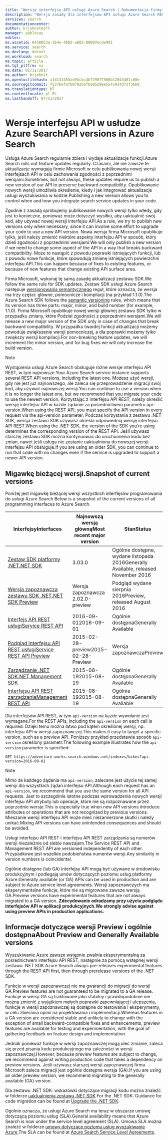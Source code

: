 ```yaml
---
title: "Wersje interfejsu API usługi Azure Search | Dokumentacja firmy Microsoft"
description: "Wersja zasady dla interfejsów API usługi Azure Search REST i biblioteki klienckiej zestawu .NET SDK."
services: search
documentationcenter: 
author: brjohnstmsft
manager: pablocas
editor: 
ms.assetid: 0458053a-164e-4682-a802-00097ecde981
ms.service: search
ms.devlang: dotnet
ms.workload: search
ms.topic: article
ms.tgt_pltfrm: na
ms.date: 01/11/2017
ms.author: brjohnst
ms.openlocfilehash: a14131455ad94cbc4b729077568b12043401c08e
ms.sourcegitcommit: f537befafb079256fba0529ee554c034d73f36b0
ms.translationtype: MT
ms.contentlocale: pl-PL
ms.lasthandoff: 07/11/2017
---
```

# <a name="api-versions-in-azure-search"></a><span data-ttu-id="154c5-103">Wersje interfejsu API w usłudze Azure Search</span><span class="sxs-lookup"><span data-stu-id="154c5-103">API versions in Azure Search</span></span>
<span data-ttu-id="154c5-104">Usługa Azure Search regularnie zbiera i wydaje aktualizacje funkcji.</span><span class="sxs-lookup"><span data-stu-id="154c5-104">Azure Search rolls out feature updates regularly.</span></span> <span data-ttu-id="154c5-105">Czasami, ale nie zawsze te aktualizacje wymagają firmie Microsoft w celu publikowania nowej wersji interfejsach API w celu zachowania zgodności z poprzednimi wersjami.</span><span class="sxs-lookup"><span data-stu-id="154c5-105">Sometimes, but not always, these updates require us to publish a new version of our API to preserve backward compatibility.</span></span> <span data-ttu-id="154c5-106">Opublikowanie nowych wersji umożliwia określenie, kiedy i jak integrować aktualizacje usługi wyszukiwania w kodzie.</span><span class="sxs-lookup"><span data-stu-id="154c5-106">Publishing a new version allows you to control when and how you integrate search service updates in your code.</span></span>

<span data-ttu-id="154c5-107">Zgodnie z zasadą spróbujemy publikowanie nowych wersji tylko wtedy, gdy jest to konieczne, ponieważ może dotyczyć wysiłku, aby uaktualnić swój kod, aby używać nowej wersji interfejsu API.</span><span class="sxs-lookup"><span data-stu-id="154c5-107">As a rule, we try to publish new versions only when necessary, since it can involve some effort to upgrade your code to use a new API version.</span></span> <span data-ttu-id="154c5-108">Nowa wersja firma Microsoft opublikuje tylko, jeśli należy zmienić niektóre aspekty interfejsu API w sposób, który dzieli zgodności z poprzednimi wersjami.</span><span class="sxs-lookup"><span data-stu-id="154c5-108">We will only publish a new version if we need to change some aspect of the API in a way that breaks backward compatibility.</span></span> <span data-ttu-id="154c5-109">Może to nastąpić z powodu poprawki istniejących funkcji, lub z powodu nowe funkcje, które spowodują zmianę istniejących powierzchni interfejsu API.</span><span class="sxs-lookup"><span data-stu-id="154c5-109">This can happen because of fixes to existing features, or because of new features that change existing API surface area.</span></span>

<span data-ttu-id="154c5-110">Firma Microsoft, wykonaj tę samą zasadę aktualizacji zestawu SDK.</span><span class="sxs-lookup"><span data-stu-id="154c5-110">We follow the same rule for SDK updates.</span></span> <span data-ttu-id="154c5-111">Zestaw SDK usługi Azure Search następuje [wersjonowania semantycznego](http://semver.org/) reguł, które oznacza, że wersja ma trzy części: główne, pomocnicze i kompilacji (na przykład 1.1.0).</span><span class="sxs-lookup"><span data-stu-id="154c5-111">The Azure Search SDK follows the [semantic versioning](http://semver.org/) rules, which means that its version has three parts: major, minor, and build number (for example, 1.1.0).</span></span> <span data-ttu-id="154c5-112">Firma Microsoft opublikuje nowej wersji głównej zestawu SDK tylko w przypadku zmiany, które Podziel zgodności z poprzednimi wersjami.</span><span class="sxs-lookup"><span data-stu-id="154c5-112">We will release a new major version of the SDK only in case of changes that break backward compatibility.</span></span> <span data-ttu-id="154c5-113">W przypadku twardej funkcji aktualizacji możemy powoduje zwiększenie wersji pomocniczej, a dla poprawki możemy tylko zwiększy wersji kompilacji.</span><span class="sxs-lookup"><span data-stu-id="154c5-113">For non-breaking feature updates, we will increment the minor version, and for bug fixes we will only increase the build version.</span></span>

> [!NOTE]
> <span data-ttu-id="154c5-114">Wystąpienia usługi Azure Search obsługuje różne wersje interfejsu API REST, w tym najnowsze.</span><span class="sxs-lookup"><span data-stu-id="154c5-114">Your Azure Search service instance supports several REST API versions, including the latest one.</span></span> <span data-ttu-id="154c5-115">Możesz użyć wersji, gdy nie jest już najnowszego, ale zaleca się przeprowadzenie migracji swój kod, aby używać najnowszej wersji.</span><span class="sxs-lookup"><span data-stu-id="154c5-115">You can continue to use a version when it is no longer the latest one, but we recommend that you migrate your code to use the newest version.</span></span> <span data-ttu-id="154c5-116">Korzystając z interfejsu API REST, należy określić wersję interfejsu API w każde żądanie za pośrednictwem parametru api-version.</span><span class="sxs-lookup"><span data-stu-id="154c5-116">When using the REST API, you must specify the API version in every request via the api-version parameter.</span></span> <span data-ttu-id="154c5-117">Podczas korzystania z zestawu .NET SDK, wersja zestawu SDK używasz określa odpowiednią wersję interfejsu API REST.</span><span class="sxs-lookup"><span data-stu-id="154c5-117">When using the .NET SDK, the version of the SDK you’re using determines the corresponding version of the REST API.</span></span> <span data-ttu-id="154c5-118">Jeśli używasz starszej zestawu SDK można kontynuować do uruchomienia kodu bez zmian, nawet jeśli usługa nie zostanie uaktualniony do nowszej wersji interfejsu API obsługuje.</span><span class="sxs-lookup"><span data-stu-id="154c5-118">If you are using an older SDK, you can continue to run that code with no changes even if the service is upgraded to support a newer API version.</span></span>

## <a name="snapshot-of-current-versions"></a><span data-ttu-id="154c5-119">Migawkę bieżącej wersji.</span><span class="sxs-lookup"><span data-stu-id="154c5-119">Snapshot of current versions</span></span>
<span data-ttu-id="154c5-120">Poniżej jest migawkę bieżącej wersji wszystkich interfejsów programowania do usługi Azure Search.</span><span class="sxs-lookup"><span data-stu-id="154c5-120">Below is a snapshot of the current versions of all programming interfaces to Azure Search.</span></span>

| <span data-ttu-id="154c5-121">Interfejsy</span><span class="sxs-lookup"><span data-stu-id="154c5-121">Interfaces</span></span> | <span data-ttu-id="154c5-122">Najnowszą wersją główną</span><span class="sxs-lookup"><span data-stu-id="154c5-122">Most recent major version</span></span> | <span data-ttu-id="154c5-123">Stan</span><span class="sxs-lookup"><span data-stu-id="154c5-123">Status</span></span> |
| --- | --- | --- |
| [<span data-ttu-id="154c5-124">Zestaw SDK platformy .NET</span><span class="sxs-lookup"><span data-stu-id="154c5-124">.NET SDK</span></span>](https://aka.ms/search-sdk) |<span data-ttu-id="154c5-125">3.0</span><span class="sxs-lookup"><span data-stu-id="154c5-125">3.0</span></span> |<span data-ttu-id="154c5-126">Ogólnie dostępne, wydane listopada 2016</span><span class="sxs-lookup"><span data-stu-id="154c5-126">Generally Available, released November 2016</span></span> |
| [<span data-ttu-id="154c5-127">Wersja zapoznawcza zestawu SDK .NET</span><span class="sxs-lookup"><span data-stu-id="154c5-127">.NET SDK Preview</span></span>](https://aka.ms/search-sdk-preview) |<span data-ttu-id="154c5-128">Wersja zapoznawcza 2.0</span><span class="sxs-lookup"><span data-stu-id="154c5-128">2.0-preview</span></span> |<span data-ttu-id="154c5-129">Podgląd wydane sierpnia 2016</span><span class="sxs-lookup"><span data-stu-id="154c5-129">Preview, released August 2016</span></span> |
| [<span data-ttu-id="154c5-130">Interfejs API REST usługi</span><span class="sxs-lookup"><span data-stu-id="154c5-130">Service REST API</span></span>](https://docs.microsoft.com/rest/api/searchservice/) |<span data-ttu-id="154c5-131">2016-09-01</span><span class="sxs-lookup"><span data-stu-id="154c5-131">2016-09-01</span></span> |<span data-ttu-id="154c5-132">Ogólnie dostępna</span><span class="sxs-lookup"><span data-stu-id="154c5-132">Generally Available</span></span> |
| [<span data-ttu-id="154c5-133">Podgląd interfejsu API REST usługi</span><span class="sxs-lookup"><span data-stu-id="154c5-133">Service REST API Preview</span></span>](search-api-2015-02-28-preview.md) |<span data-ttu-id="154c5-134">2015-02-28-preview</span><span class="sxs-lookup"><span data-stu-id="154c5-134">2015-02-28-Preview</span></span> |<span data-ttu-id="154c5-135">Wersja zapoznawcza</span><span class="sxs-lookup"><span data-stu-id="154c5-135">Preview</span></span> |
| [<span data-ttu-id="154c5-136">Zarządzanie .NET SDK</span><span class="sxs-lookup"><span data-stu-id="154c5-136">.NET Management SDK</span></span>](https://aka.ms/search-mgmt-sdk) |<span data-ttu-id="154c5-137">2015-08-19</span><span class="sxs-lookup"><span data-stu-id="154c5-137">2015-08-19</span></span> |<span data-ttu-id="154c5-138">Ogólnie dostępna</span><span class="sxs-lookup"><span data-stu-id="154c5-138">Generally Available</span></span> |
| [<span data-ttu-id="154c5-139">Interfejsu API REST zarządzania</span><span class="sxs-lookup"><span data-stu-id="154c5-139">Management REST API</span></span>](https://docs.microsoft.com/rest/api/searchmanagement/) |<span data-ttu-id="154c5-140">2015-08-19</span><span class="sxs-lookup"><span data-stu-id="154c5-140">2015-08-19</span></span> |<span data-ttu-id="154c5-141">Ogólnie dostępna</span><span class="sxs-lookup"><span data-stu-id="154c5-141">Generally Available</span></span> |

<span data-ttu-id="154c5-142">Dla interfejsów API REST, w tym `api-version` na każde wywołanie jest wymagane.</span><span class="sxs-lookup"><span data-stu-id="154c5-142">For the REST APIs, including the `api-version` on each call is required.</span></span> <span data-ttu-id="154c5-143">Dzięki temu można łatwo pod kątem określonej wersji, np. interfejsu API w wersji zapoznawczej.</span><span class="sxs-lookup"><span data-stu-id="154c5-143">This makes it easy to target a specific version, such as a preview API.</span></span> <span data-ttu-id="154c5-144">Poniższy przykład przedstawia sposób `api-version` określony parametr:</span><span class="sxs-lookup"><span data-stu-id="154c5-144">The following example illustrates how the `api-version` parameter is specified:</span></span>

    GET https://adventure-works.search.windows.net/indexes/bikes?api-version=2016-09-01

> [!NOTE]
> <span data-ttu-id="154c5-145">Mimo że każdego żądania ma `api-version`, zalecane jest użycie tej samej wersji dla wszystkich żądań interfejsu API.</span><span class="sxs-lookup"><span data-stu-id="154c5-145">Although each request has an `api-version`, we recommend that you use the same version for all API requests.</span></span> <span data-ttu-id="154c5-146">Jest to szczególnie istotne podczas wprowadzenia nowych wersji interfejsu API atrybuty lub operacje, które nie są rozpoznawane przez poprzednie wersje.</span><span class="sxs-lookup"><span data-stu-id="154c5-146">This is especially true when new API versions introduce attributes or operations that are not recognized by previous versions.</span></span> <span data-ttu-id="154c5-147">Mieszanie wersji interfejsu API może mieć niezamierzone skutki i należy unikać.</span><span class="sxs-lookup"><span data-stu-id="154c5-147">Mixing API versions can have unintended consequences and should be avoided.</span></span>
>
> <span data-ttu-id="154c5-148">Usługi interfejsu API REST i interfejsu API REST zarządzania są numerów wersji niezależnie od siebie nawzajem.</span><span class="sxs-lookup"><span data-stu-id="154c5-148">The Service REST API and Management REST API are versioned independently of each other.</span></span> <span data-ttu-id="154c5-149">Przypadkowe jest wszelkie podobieństwa numerów wersji.</span><span class="sxs-lookup"><span data-stu-id="154c5-149">Any similarity in version numbers is coincidental.</span></span>

<span data-ttu-id="154c5-150">Ogólnie dostępne (lub GA) interfejsy API mogą być używane w środowisku produkcyjnym i podlegają umów dotyczących poziomu usług platformy Azure.</span><span class="sxs-lookup"><span data-stu-id="154c5-150">Generally available (or GA) APIs can be used in production and are subject to Azure service level agreements.</span></span> <span data-ttu-id="154c5-151">Wersji zapoznawczych ma eksperymentalne funkcje, które nie są migrowane zawsze wersją GA.</span><span class="sxs-lookup"><span data-stu-id="154c5-151">Preview versions have experimental features that are not always migrated to a GA version.</span></span> <span data-ttu-id="154c5-152">**Zdecydowanie odradzamy przy użyciu podglądu interfejsów API w aplikacji produkcyjnych.**</span><span class="sxs-lookup"><span data-stu-id="154c5-152">**We strongly advise against using preview APIs in production applications.**</span></span>

## <a name="about-preview-and-generally-available-versions"></a><span data-ttu-id="154c5-153">Informacje dotyczące wersji Preview i ogólnie dostępna</span><span class="sxs-lookup"><span data-stu-id="154c5-153">About Preview and Generally Available versions</span></span>
<span data-ttu-id="154c5-154">Wyszukiwanie Azure zawsze wstępnie zwalnia eksperymentalną za pośrednictwem interfejsu API REST, następnie za pomocą wstępnej wersji zestawu .NET SDK.</span><span class="sxs-lookup"><span data-stu-id="154c5-154">Azure Search always pre-releases experimental features through the REST API first, then through prerelease versions of the .NET SDK.</span></span>

<span data-ttu-id="154c5-155">Funkcje w wersji zapoznawczej nie ma gwarancji do migracji do wersji GA.</span><span class="sxs-lookup"><span data-stu-id="154c5-155">Preview features are not guaranteed to be migrated to a GA release.</span></span> <span data-ttu-id="154c5-156">Funkcje w wersji GA są traktowane jako stabilny i prawdopodobnie nie można zmienić z wyjątkiem małych poprawki zapewniającej i ulepszenia, funkcje w wersji zapoznawczej są dostępne do testowania i eksperymenty, w celu zbierania opinii na projektowania i implementacji.</span><span class="sxs-lookup"><span data-stu-id="154c5-156">Whereas features in a GA version are considered stable and unlikely to change with the exception of small backward-compatible fixes and enhancements, preview features are available for testing and experimentation, with the goal of gathering feedback on feature design and implementation.</span></span>

<span data-ttu-id="154c5-157">Jednak ponieważ funkcje w wersji zapoznawczej mogą ulec zmianie, zaleca się przed pisania kodu produkcyjnego ma zależności w wersji zapoznawczej.</span><span class="sxs-lookup"><span data-stu-id="154c5-157">However, because preview features are subject to change, we recommend against writing production code that takes a dependency on preview versions.</span></span> <span data-ttu-id="154c5-158">Jeśli używasz starszej wersji zapoznawczej firma Microsoft zaleca migracji jest ogólnie dostępna wersja (GA).</span><span class="sxs-lookup"><span data-stu-id="154c5-158">If you are using an older preview version, we recommend migrating to the generally available (GA) version.</span></span>

<span data-ttu-id="154c5-159">Dla zestawu .NET SDK: wskazówki dotyczące migracji kodu można znaleźć w folderze [uaktualnienia zestawu .NET SDK](search-dotnet-sdk-migration.md).</span><span class="sxs-lookup"><span data-stu-id="154c5-159">For the .NET SDK: Guidance for code migration can be found at [Upgrade the .NET SDK](search-dotnet-sdk-migration.md).</span></span>

<span data-ttu-id="154c5-160">Ogólnie oznacza, że usługi Azure Search ma teraz w obszarze umowę dotyczącą poziomu usług (SLA).</span><span class="sxs-lookup"><span data-stu-id="154c5-160">General availability means that Azure Search is now under the service level agreement (SLA).</span></span> <span data-ttu-id="154c5-161">Umowa SLA można znaleźć w folderze [umowy dotyczące poziomu usług wyszukiwanie Azure](https://azure.microsoft.com/support/legal/sla/search/v1_0/).</span><span class="sxs-lookup"><span data-stu-id="154c5-161">The SLA can be found at [Azure Search Service Level Agreements](https://azure.microsoft.com/support/legal/sla/search/v1_0/).</span></span>
